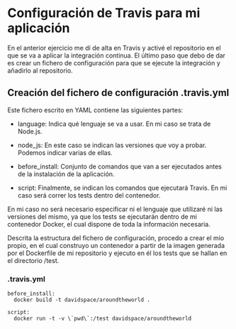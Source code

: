 # Configuración de Travis para mi aplicación

En el anterior ejercicio me dí de alta en Travis y activé el repositorio en el que se va a aplicar la integración continua. El último paso que debo de dar es crear un fichero de configuración para que se ejecute la integración y añadirlo al repositorio.

## Creación del fichero de configuración .travis.yml

Este fichero escrito en YAML contiene las siguientes partes:

- language: Indica qué lenguaje se va a usar. En mi caso se trata de Node.js.

- node_js: En este caso se indican las versiones que voy a probar. Podemos indicar varias de ellas.

- before_install: Conjunto de comandos que van a ser ejecutados antes de la instalación de la aplicación.

- script: Finalmente, se indican los comandos que ejecutará Travis. En mi caso será correr los tests dentro del contenedor.

En mi caso no será necesario especificar ni el lenguaje que utilizaré ni las versiones del mismo, ya que los tests se ejecutarán dentro de mi contenedor Docker, el cual dispone de toda la información necesaria.

Descrita la estructura del fichero de configuración, procedo a crear el mio propio, en el cual construyo un contenedor a partir de la imagen generada por el Dockerfile de mi repositorio y ejecuto en él los tests que se hallan en el directorio /test.

### .travis.yml

```
before_install:
  docker build -t davidspace/aroundtheworld .

script:
  docker run -t -v \`pwd\`:/test davidspace/aroundtheworld
```
